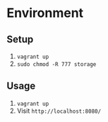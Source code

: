 # Environment

## Setup

1. `vagrant up`
2. `sudo chmod -R 777 storage`

## Usage

1. `vagrant up`
2. Visit `http://localhost:8080/`
